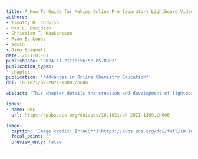 ```yaml
---
title: A How-To Guide for Making Online Pre-laboratory Lightboard Videos
authors:
- Timothy R. Corkish
- Max L. Davidson
- Christian T. Haakansson
- Ryan E. Lopez
- admin
- Dino Spagnoli
date: 2021-01-01
publishDate: '2024-11-21T10:56:50.857880Z'
publication_types:
- chapter
publication: '*Advances in Online Chemistry Education*'
doi: 10.1021/bk-2021-1389.ch006

abstact: 'This chapter details the creation and development of lightboard videos as an online pre-laboratory resource for first-year undergraduate chemistry students. The lightboard is a transparent whiteboard that allows students to always see the instructor’s face while content is delivered, removing the need to turn away from the audience as per a traditional whiteboard video. A series of videos have been created to move content originally used in the pre-laboratory discussion online. The videos focus on typical first-year stumbling blocks; in particular, those that deal with mathematical concepts essential for chemical knowledge. This chapter describes the process of making the online pre-laboratory videos from conception to completion: from multimedia design considerations to equipment specifications and setup, as well as some useful tips for filming. Student responses to the videos are also covered in brief, including some suggestions for future topics. Ultimately, this chapter aims to serve as a resource for those looking to incorporate lightboard technology as an online pre-laboratory video within an undergraduate chemistry course.'

links:
- name: URL
  url: https://pubs.acs.org/doi/abs/10.1021/bk-2021-1389.ch006

image:
  caption: 'Image credit: [**ACS**](https://pubs.acs.org/doi/full/10.1021/bk-2021-1389.ch006)'
  focal_point: ""
  preview_only: false

---
```

